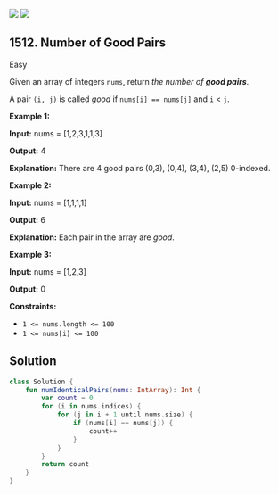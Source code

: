 [![](https://img.shields.io/github/stars/javadev/LeetCode-in-Kotlin?label=Stars&style=flat-square)](https://github.com/javadev/LeetCode-in-Kotlin)
[![](https://img.shields.io/github/forks/javadev/LeetCode-in-Kotlin?label=Fork%20me%20on%20GitHub%20&style=flat-square)](https://github.com/javadev/LeetCode-in-Kotlin/fork)

## 1512\. Number of Good Pairs

Easy

Given an array of integers `nums`, return _the number of **good pairs**_.

A pair `(i, j)` is called _good_ if `nums[i] == nums[j]` and `i` < `j`.

**Example 1:**

**Input:** nums = [1,2,3,1,1,3]

**Output:** 4

**Explanation:** There are 4 good pairs (0,3), (0,4), (3,4), (2,5) 0-indexed.

**Example 2:**

**Input:** nums = [1,1,1,1]

**Output:** 6

**Explanation:** Each pair in the array are _good_.

**Example 3:**

**Input:** nums = [1,2,3]

**Output:** 0

**Constraints:**

*   `1 <= nums.length <= 100`
*   `1 <= nums[i] <= 100`

## Solution

```kotlin
class Solution {
    fun numIdenticalPairs(nums: IntArray): Int {
        var count = 0
        for (i in nums.indices) {
            for (j in i + 1 until nums.size) {
                if (nums[i] == nums[j]) {
                    count++
                }
            }
        }
        return count
    }
}
```